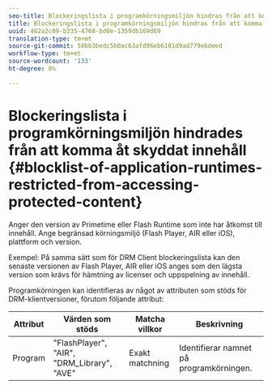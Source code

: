 ```yaml
---
seo-title: Blockeringslista i programkörningsmiljön hindras från att komma åt skyddat innehåll
title: Blockeringslista i programkörningsmiljön hindras från att komma åt skyddat innehåll
uuid: 462a2c09-b335-4768-bd0e-1359db169d69
translation-type: tm+mt
source-git-commit: 58bb3bedc5b0ac63afd96eb6101d9ad779e6deed
workflow-type: tm+mt
source-wordcount: '133'
ht-degree: 0%

---
```



# Blockeringslista i programkörningsmiljön hindrades från att komma åt skyddat innehåll {#blocklist-of-application-runtimes-restricted-from-accessing-protected-content}

Anger den version av Primetime eller Flash Runtime som inte har åtkomst till innehåll. Ange begränsad körningsmiljö (Flash Player, AIR eller iOS), plattform och version.

Exempel: På samma sätt som för DRM Client blockeringslista kan den senaste versionen av Flash Player, AIR eller iOS anges som den lägsta version som krävs för hämtning av licenser och uppspelning av innehåll.

Programkörningen kan identifieras av något av attributen som stöds för DRM-klientversioner, förutom följande attribut:

| **Attribut** | **Värden som stöds** | **Matcha villkor** | **Beskrivning** |
|---|---|---|---|
| Program | &quot;FlashPlayer&quot;, &quot;AIR&quot;, &quot;DRM_Library&quot;, &quot;AVE&quot; | Exakt matchning | Identifierar namnet på programkörningen. |
